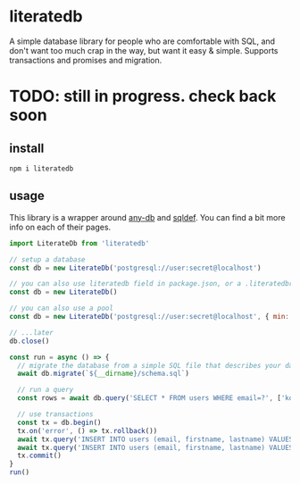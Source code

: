 # literatedb

A simple database library for people who are comfortable with SQL, and don't want too much crap in the way, but want it easy & simple. Supports transactions and promises and migration.

# TODO: still in progress. check back soon

## install

```
npm i literatedb
```

## usage

This library is a wrapper around [any-db](https://www.npmjs.com/package/any-db) and [sqldef](https://www.npmjs.com/package/sqldef). You can find a bit more info on each of their pages.

```js
import LiterateDb from 'literatedb'

// setup a database
const db = new LiterateDb('postgresql://user:secret@localhost')

// you can also use literatedb field in package.json, or a .literatedbrc file with all your settings, and leave off uri or pool options
const db = new LiterateDb()

// you can also use a pool
const db = new LiterateDb('postgresql://user:secret@localhost', { min: 2, max: 20 })

// ...later
db.close()

const run = async () => {
  // migrate the database from a simple SQL file that describes your database
  await db.migrate(`${__dirname}/schema.sql`)

  // run a query
  const rows = await db.query('SELECT * FROM users WHERE email=?', ['konsumer@jetboystudio.com'])

  // use transactions
  const tx = db.begin()
  tx.on('error', () => tx.rollback())
  await tx.query('INSERT INTO users (email, firstname, lastname) VALUES (?, ?, ?)', ['konsumer@jetboystudio.com', 'David', 'Konsumer'])
  await tx.query('INSERT INTO users (email, firstname, lastname) VALUES (?, ?, ?)', ['test@test.com', 'Test', 'User'])
  tx.commit()
}
run()


```